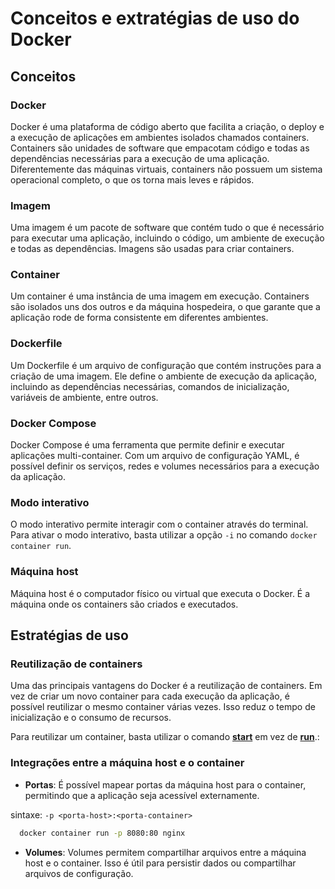 # Conceitos e extratégias de uso do Docker

## Conceitos
### **Docker**
Docker é uma plataforma de código aberto que facilita a criação, o deploy e a execução de aplicações em ambientes isolados chamados containers. Containers são unidades de software que empacotam código e todas as dependências necessárias para a execução de uma aplicação. Diferentemente das máquinas virtuais, containers não possuem um sistema operacional completo, o que os torna mais leves e rápidos.

### **Imagem**
Uma imagem é um pacote de software que contém tudo o que é necessário para executar uma aplicação, incluindo o código, um ambiente de execução e todas as dependências. Imagens são usadas para criar containers.

### **Container**
Um container é uma instância de uma imagem em execução. Containers são isolados uns dos outros e da máquina hospedeira, o que garante que a aplicação rode de forma consistente em diferentes ambientes.

### **Dockerfile**
Um Dockerfile é um arquivo de configuração que contém instruções para a criação de uma imagem. Ele define o ambiente de execução da aplicação, incluindo as dependências necessárias, comandos de inicialização, variáveis de ambiente, entre outros.

### **Docker Compose**
Docker Compose é uma ferramenta que permite definir e executar aplicações multi-container. Com um arquivo de configuração YAML, é possível definir os serviços, redes e volumes necessários para a execução da aplicação.

### **Modo interativo**
O modo interativo permite interagir com o container através do terminal. Para ativar o modo interativo, basta utilizar a opção `-i` no comando `docker container run`.


### **Máquina host**
Máquina host é o computador físico ou virtual que executa o Docker. É a máquina onde os containers são criados e executados.

## Estratégias de uso

### **Reutilização de containers**
Uma das principais vantagens do Docker é a reutilização de containers. Em vez de criar um novo container para cada execução da aplicação, é possível reutilizar o mesmo container várias vezes. Isso reduz o tempo de inicialização e o consumo de recursos.

Para reutilizar um container, basta utilizar o comando [**start**](docker-commands.md#start) em vez de [**run**](docker-commands.md#run).:

### Integrações entre a máquina host e o container

- **Portas**: É possível mapear portas da máquina host para o container, permitindo que a aplicação seja acessível externamente.

sintaxe: `-p <porta-host>:<porta-container>`

```bash
  docker container run -p 8080:80 nginx
```

- **Volumes**: Volumes permitem compartilhar arquivos entre a máquina host e o container. Isso é útil para persistir dados ou compartilhar arquivos de configuração.